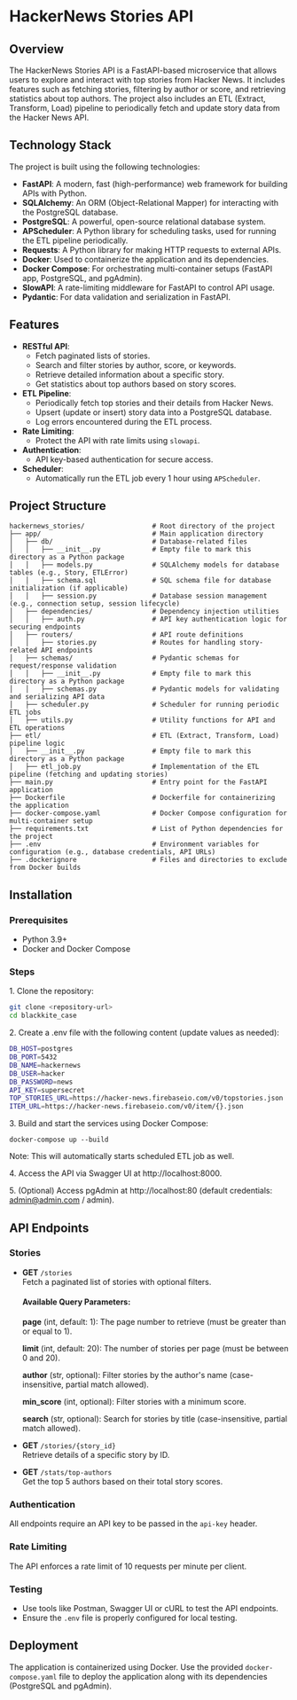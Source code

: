 # HackerNews Stories API

## Overview

The HackerNews Stories API is a FastAPI-based microservice that allows users to explore and interact with top stories from Hacker News. It includes features such as fetching stories, filtering by author or score, and retrieving statistics about top authors. The project also includes an ETL (Extract, Transform, Load) pipeline to periodically fetch and update story data from the Hacker News API.

## Technology Stack

The project is built using the following technologies:

- **FastAPI**: A modern, fast (high-performance) web framework for building APIs with Python.
- **SQLAlchemy**: An ORM (Object-Relational Mapper) for interacting with the PostgreSQL database.
- **PostgreSQL**: A powerful, open-source relational database system.
- **APScheduler**: A Python library for scheduling tasks, used for running the ETL pipeline periodically.
- **Requests**: A Python library for making HTTP requests to external APIs.
- **Docker**: Used to containerize the application and its dependencies.
- **Docker Compose**: For orchestrating multi-container setups (FastAPI app, PostgreSQL, and pgAdmin).
- **SlowAPI**: A rate-limiting middleware for FastAPI to control API usage.
- **Pydantic**: For data validation and serialization in FastAPI.

## Features

- **RESTful API**:
  - Fetch paginated lists of stories.
  - Search and filter stories by author, score, or keywords.
  - Retrieve detailed information about a specific story.
  - Get statistics about top authors based on story scores.
- **ETL Pipeline**:
  - Periodically fetch top stories and their details from Hacker News.
  - Upsert (update or insert) story data into a PostgreSQL database.
  - Log errors encountered during the ETL process.
- **Rate Limiting**:
  - Protect the API with rate limits using `slowapi`.
- **Authentication**:
  - API key-based authentication for secure access.
- **Scheduler**:
  - Automatically run the ETL job every 1 hour using `APScheduler`.

## Project Structure
```
hackernews_stories/                 # Root directory of the project
├── app/                            # Main application directory
│   ├── db/                         # Database-related files
│   │   ├── __init__.py             # Empty file to mark this directory as a Python package
│   │   ├── models.py               # SQLAlchemy models for database tables (e.g., Story, ETLError)
│   │   ├── schema.sql              # SQL schema file for database initialization (if applicable)
│   │   ├── session.py              # Database session management (e.g., connection setup, session lifecycle)
│   ├── dependencies/               # Dependency injection utilities
│   │   ├── auth.py                 # API key authentication logic for securing endpoints
│   ├── routers/                    # API route definitions
│   │   ├── stories.py              # Routes for handling story-related API endpoints
│   ├── schemas/                    # Pydantic schemas for request/response validation
│   │   ├── __init__.py             # Empty file to mark this directory as a Python package
│   │   ├── schemas.py              # Pydantic models for validating and serializing API data
│   ├── scheduler.py                # Scheduler for running periodic ETL jobs
│   ├── utils.py                    # Utility functions for API and ETL operations
├── etl/                            # ETL (Extract, Transform, Load) pipeline logic
│   ├── __init__.py                 # Empty file to mark this directory as a Python package
│   ├── etl_job.py                  # Implementation of the ETL pipeline (fetching and updating stories)
├── main.py                         # Entry point for the FastAPI application
├── Dockerfile                      # Dockerfile for containerizing the application
├── docker-compose.yaml             # Docker Compose configuration for multi-container setup
├── requirements.txt                # List of Python dependencies for the project
├── .env                            # Environment variables for configuration (e.g., database credentials, API URLs)
├── .dockerignore                   # Files and directories to exclude from Docker builds
```
## Installation

### Prerequisites

- Python 3.9+
- Docker and Docker Compose

### Steps

1\. Clone the repository:

``` bash
git clone <repository-url>
cd blackkite_case
```

2\. Create a .env file with the following content (update values as needed):

```bash
DB_HOST=postgres
DB_PORT=5432
DB_NAME=hackernews
DB_USER=hacker
DB_PASSWORD=news
API_KEY=supersecret
TOP_STORIES_URL=https://hacker-news.firebaseio.com/v0/topstories.json
ITEM_URL=https://hacker-news.firebaseio.com/v0/item/{}.json

```

3\. Build and start the services using Docker Compose:

```
docker-compose up --build
```
Note: This will automatically starts scheduled ETL job as well.

4\. Access the API via Swagger UI at http://localhost:8000.

5\. (Optional) Access pgAdmin at http://localhost:80 (default credentials: admin@admin.com / admin).

API Endpoints
-------------

### Stories

-   **GET** `/stories`\
    Fetch a paginated list of stories with optional filters.
    #### Available Query Parameters:
    **page** (int, default: 1): The page number to retrieve (must be greater than or equal to 1).

    **limit** (int, default: 20): The number of stories per page (must be between 0 and 20).
    
    **author** (str, optional): Filter stories by the author's name (case-insensitive, partial match allowed).

    **min_score** (int, optional): Filter stories with a minimum score.
    
    **search** (str, optional): Search for stories by title (case-insensitive, partial match allowed).

-   **GET** `/stories/{story_id}`\
    Retrieve details of a specific story by ID.

-   **GET** `/stats/top-authors`\
    Get the top 5 authors based on their total story scores.

### Authentication

All endpoints require an API key to be passed in the `api-key` header.

### Rate Limiting

The API enforces a rate limit of 10 requests per minute per client.

### Testing

-   Use tools like Postman, Swagger UI or cURL to test the API endpoints.
-   Ensure the `.env` file is properly configured for local testing.

Deployment
----------

The application is containerized using Docker. Use the provided `docker-compose.yaml` file to deploy the application along with its dependencies (PostgreSQL and pgAdmin).
